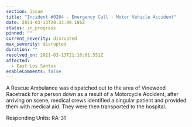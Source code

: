 ```yaml
---
section: issue
title: "Incident #0204 - Emergency Call - Motor Vehicle Accident"
date: 2021-03-13T20:33:09.186Z
status: in_progress
pinned: ""
current_severity: disrupted
max_severity: disrupted
duration: ""
resolved_on: 2021-03-13T21:16:01.551Z
affected:
  - East Los Santos
enableComments: false
---
```

A Rescue Ambulance was dispatched out to the area of Vinewood Racetrack for a person down as a result of a Motorcycle Accident, after arriving on scene, medical crews identified a singular patient and provided them with medical aid. They were then transported to the hospital.

Responding Units: RA-31